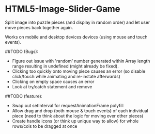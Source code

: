 HTML5-Image-Slider-Game
=======================

Split image into puzzle pieces (and display in random order) and let user move pieces back together again.

Works on mobile and desktop devices devices (using mouse and touch events).

##TODO (Bugs):
* Figure out issue with 'random' number generated within Array length range resulting in undefined (might already be fixed).
* Clicking too quickly onto moving piece causes an error (so disable click/touch while animating and re-instate afterwards)
* Clicking on empty space causes an error
* Look at try/catch statement and remove
	
##TODO (feature):
* Swap out setInterval for requestAnimationFrame polyfill
* Allow drag and drop (both mouse & touch events) of each individual piece (need to think about the logic for moving over other pieces)
* Create handle icons (or think up unique way to allow) for whole rows/cols to be dragged at once